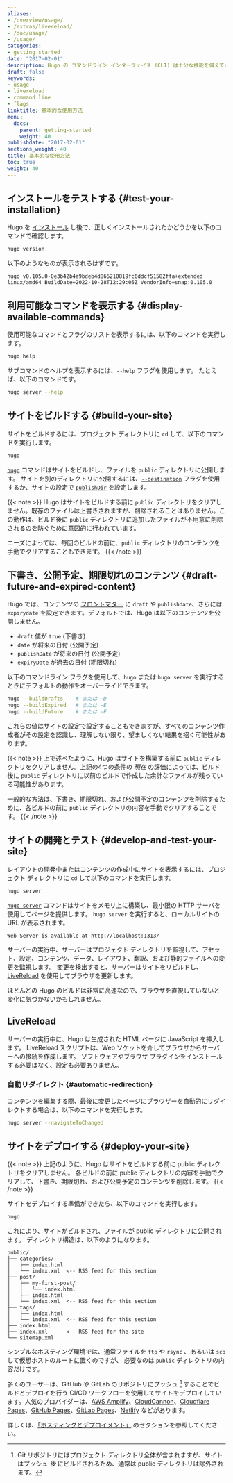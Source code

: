 ```yaml
---
aliases:
- /overview/usage/
- /extras/livereload/
- /doc/usage/
- /usage/
categories:
- getting started
date: "2017-02-01"
description: Hugo の コマンドライン インターフェイス (CLI) は十分な機能を備えていますが、コマンドラインでの操作経験がほとんどない人でも簡単に使用できます。
draft: false
keywords:
- usage
- livereload
- command line
- flags
linktitle: 基本的な使用方法
menu:
  docs:
    parent: getting-started
    weight: 40
publishdate: "2017-02-01"
sections_weight: 40
title: 基本的な使用方法
toc: true
weight: 40
---
```


## インストールをテストする {#test-your-installation}

Hugo を [インストール][installing] し後で、正しくインストールされたかどうかを以下のコマンドで確認します。

```bash
hugo version
```

以下のようなものが表示されるはずです。

```text
hugo v0.105.0-0e3b42b4a9bdeb4d866210819fc6ddcf51582ffa+extended linux/amd64 BuildDate=2022-10-28T12:29:05Z VendorInfo=snap:0.105.0
```

## 利用可能なコマンドを表示する {#display-available-commands}

使用可能なコマンドとフラグのリストを表示するには、以下のコマンドを実行します。

```bash
hugo help
```

サブコマンドのヘルプを表示するには、`--help` フラグを使用します。 たとえば、以下のコマンドです。

```bash
hugo server --help
```

## サイトをビルドする {#build-your-site}

サイトをビルドするには、プロジェクト ディレクトリに `cd` して、以下のコマンドを実行します。

```bash
hugo
```

[`hugo`] コマンドはサイトをビルドし、ファイルを `public` ディレクトリに公開します。 サイトを別のディレクトリに公開するには、[`--destination`] フラグを使用するか、サイトの設定で [`publishDir`] を設定します。

{{< note >}}
Hugo はサイトをビルドする前に `public` ディレクトリをクリアしません。既存のファイルは上書きされますが、削除されることはありません。この動作は、ビルド後に `public` ディレクトリに追加したファイルが不用意に削除されるのを防ぐために意図的に行われています。

ニーズによっては、毎回のビルドの前に、`public` ディレクトリのコンテンツを手動でクリアすることもできます。
{{< /note >}}

## 下書き、公開予定、期限切れのコンテンツ {#draft-future-and-expired-content}

Hugo では、コンテンツの [フロントマター][front matter] に `draft` や `publishdate`、さらには `expirydate` を設定できます。デフォルトでは、Hugo は以下のコンテンツを公開しません。


- `draft` 値が `true` (下書き)
- `date` が将来の日付 (公開予定)
- `publishDate` が将来の日付 (公開予定)
- `expiryDate` が過去の日付 (期限切れ)

以下のコマンドライン フラグを使用して、`hugo` または `hugo server` を実行するときにデフォルトの動作をオーバーライドできます。

```bash
hugo --buildDrafts    # または -D
hugo --buildExpired   # または -E
hugo --buildFuture    # または -F
```

これらの値はサイトの設定で設定することもできますが、すべてのコンテンツ作成者がその設定を認識し、理解しない限り、望ましくない結果を招く可能性があります。

{{< note >}}
上で述べたように、Hugo はサイトを構築する前に `public` ディレクトリをクリアしません。上記の4つの条件の _現在_ の評価によっては、ビルド後に `public` ディレクトリに以前のビルドで作成した余計なファイルが残っている可能性があります。

一般的な方法は、下書き、期限切れ、および公開予定のコンテンツを削除するために、各ビルドの前に `public` ディレクトリの内容を手動でクリアすることです。
{{< /note >}}

## サイトの開発とテスト {#develop-and-test-your-site}

レイアウトの開発中またはコンテンツの作成中にサイトを表示するには、プロジェクト ディレクトリに `cd` して以下のコマンドを実行します。

```bash
hugo server
```

[`hugo server`] コマンドはサイトをメモリ上に構築し、最小限の HTTP サーバを使用してページを提供します。 `hugo server` を実行すると、ローカルサイトの URL が表示されます。

```text
Web Server is available at http://localhost:1313/ 
```

サーバーの実行中、サーバーはプロジェクト ディレクトリを監視して、アセット、設定、コンテンツ、データ、レイアウト、翻訳、および静的ファイルへの変更を監視します。 変更を検出すると、サーバーはサイトをリビルドし、[LiveReload] を使用してブラウザを更新します。

ほとんどの Hugo のビルドは非常に高速なので、ブラウザを直視していないと変化に気づかないかもしれません。

## LiveReload

サーバーの実行中に、Hugo は生成された HTML ページに JavaScript を挿入します。 LiveReload スクリプトは、Web ソケットを介してブラウザからサーバーへの接続を作成します。 ソフトウェアやブラウザ プラグインをインストールする必要はなく、設定も必要ありません。

### 自動リダイレクト {#automatic-redirection}

コンテンツを編集する際、最後に変更したページにブラウザーを自動的にリダイレクトする場合は、以下のコマンドを実行します。

```bash
hugo server --navigateToChanged
```

## サイトをデプロイする {#deploy-your-site}

{{< note >}}
上記のように、Hugo はサイトをビルドする前に public ディレクトリをクリアしません。 各ビルドの前に public ディレクトリの内容を手動でクリアして、下書き、期限切れ、および公開予定のコンテンツを削除します。
{{< /note >}}

サイトをデプロイする準備ができたら、以下のコマンドを実行します。

```bash
hugo
```

これにより、サイトがビルドされ、ファイルが public ディレクトリに公開されます。 ディレクトリ構造は、以下のようになります。

```text
public/
├── categories/
│   ├── index.html
│   └── index.xml  <-- RSS feed for this section
├── post/
│   ├── my-first-post/
│   │   └── index.html
│   ├── index.html
│   └── index.xml  <-- RSS feed for this section
├── tags/
│   ├── index.html
│   └── index.xml  <-- RSS feed for this section
├── index.html
├── index.xml      <-- RSS feed for the site
└── sitemap.xml
```

シンプルなホスティング環境では、通常ファイルを `ftp` や `rsync` 、あるいは `scp` して仮想ホストのルートに置くのですが、 必要なのは `public` ディレクトリの内容だけです。

多くのユーザーは、GitHub や GitLab のリポジトリにプッシュ [^1] することでビルドとデプロイを行う CI/CD ワークフローを使用してサイトをデプロイしています。人気のプロバイダーは、[AWS Amplify]、[CloudCannon]、[Cloudflare Pages]、[GitHub Pages]、[GitLab Pages]、[Netlify] などがあります。

詳しくは、[「ホスティングとデプロイメント」][hosting and deployment] のセクションを参照してください。

[^1]: Git リポジトリにはプロジェクト ディレクトリ全体が含まれますが、サイトはプッシュ _後_ にビルドされるため、通常は public ディレクトリは除外されます。

[`--destination`]: /commands/hugo/#options
[`hugo server`]: /commands/hugo_server/
[`hugo`]: /commands/hugo/
[`publishDir`]: /getting-started/configuration/#publishdir
[AWS Amplify]: https://aws.amazon.com/amplify/
[CloudCannon]: https://cloudcannon.com/
[Cloudflare Pages]: https://pages.cloudflare.com/
[commands]: /commands/
[front matter]: /content-management/front-matter/
[GitHub Pages]: https://pages.github.com/
[GitLab Pages]: https://docs.gitlab.com/ee/user/project/pages/
[hosting and deployment]: /hosting-and-deployment/
[hosting]: /hosting-and-deployment/
[installing]: /installation/
[LiveReload]: https://github.com/livereload/livereload-js
[Netlify]: https://www.netlify.com/
